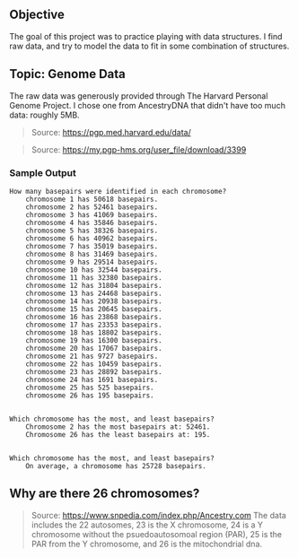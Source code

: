 ## Objective
The goal of this project was to practice playing with data structures. I find raw data, and try to model the data to fit in some combination of structures.

## Topic: Genome Data
The raw data was generously provided through The Harvard Personal Genome Project. I chose one from AncestryDNA that didn't have too much data: roughly 5MB.

> Source:  https://pgp.med.harvard.edu/data/

> Source: https://my.pgp-hms.org/user_file/download/3399


### Sample Output
```
How many basepairs were identified in each chromosome?
	chromosome 1 has 50618 basepairs.
	chromosome 2 has 52461 basepairs.
	chromosome 3 has 41069 basepairs.
	chromosome 4 has 35846 basepairs.
	chromosome 5 has 38326 basepairs.
	chromosome 6 has 40962 basepairs.
	chromosome 7 has 35019 basepairs.
	chromosome 8 has 31469 basepairs.
	chromosome 9 has 29514 basepairs.
	chromosome 10 has 32544 basepairs.
	chromosome 11 has 32380 basepairs.
	chromosome 12 has 31804 basepairs.
	chromosome 13 has 24468 basepairs.
	chromosome 14 has 20938 basepairs.
	chromosome 15 has 20645 basepairs.
	chromosome 16 has 23868 basepairs.
	chromosome 17 has 23353 basepairs.
	chromosome 18 has 18802 basepairs.
	chromosome 19 has 16300 basepairs.
	chromosome 20 has 17067 basepairs.
	chromosome 21 has 9727 basepairs.
	chromosome 22 has 10459 basepairs.
	chromosome 23 has 28892 basepairs.
	chromosome 24 has 1691 basepairs.
	chromosome 25 has 525 basepairs.
	chromosome 26 has 195 basepairs.


Which chromosome has the most, and least basepairs?
	Chromosome 2 has the most basepairs at: 52461.
	Chromosome 26 has the least basepairs at: 195.


Which chromosome has the most, and least basepairs?
	On average, a chromosome has 25728 basepairs.
```

## Why are there 26 chromosomes?
> Source: https://www.snpedia.com/index.php/Ancestry.com
The data includes the 22 autosomes, 23 is the X chromosome, 24 is a Y chromosome without the psuedoautosomoal region (PAR), 25 is the PAR from the Y chromosome, and 26 is the mitochondrial dna.
